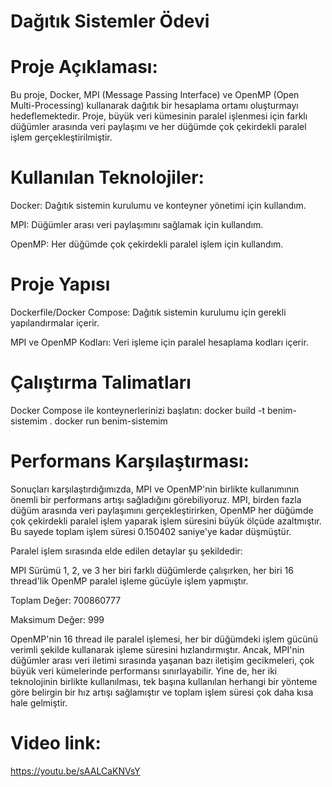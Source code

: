 # Dağıtık Sistemler Ödevi
# Proje Açıklaması:

Bu proje, Docker, MPI (Message Passing Interface) ve OpenMP (Open Multi-Processing) kullanarak dağıtık bir hesaplama ortamı oluşturmayı hedeflemektedir. Proje, büyük veri kümesinin paralel işlenmesi için farklı düğümler arasında veri paylaşımı ve her düğümde çok çekirdekli paralel işlem gerçekleştirilmiştir.

# Kullanılan Teknolojiler:
Docker: Dağıtık sistemin kurulumu ve konteyner yönetimi için kullandım.

MPI: Düğümler arası veri paylaşımını sağlamak için kullandım.

OpenMP: Her düğümde çok çekirdekli paralel işlem için kullandım.

# Proje Yapısı
Dockerfile/Docker Compose: Dağıtık sistemin kurulumu için gerekli yapılandırmalar içerir.

MPI ve OpenMP Kodları: Veri işleme için paralel hesaplama kodları içerir.

# Çalıştırma Talimatları
Docker Compose ile konteynerlerinizi başlatın:
docker build -t benim-sistemim .
docker run benim-sistemim

# Performans Karşılaştırması:
Sonuçları karşılaştırdığımızda, MPI ve OpenMP'nin birlikte kullanımının önemli bir performans artışı sağladığını görebiliyoruz. MPI, birden fazla düğüm arasında veri paylaşımını gerçekleştirirken, OpenMP her düğümde çok çekirdekli paralel işlem yaparak işlem süresini büyük ölçüde azaltmıştır. Bu sayede toplam işlem süresi 0.150402 saniye'ye kadar düşmüştür.

Paralel işlem sırasında elde edilen detaylar şu şekildedir:

MPI Sürümü 1, 2, ve 3 her biri farklı düğümlerde çalışırken, her biri 16 thread'lik OpenMP paralel işleme gücüyle işlem yapmıştır.

Toplam Değer: 700860777

Maksimum Değer: 999

OpenMP'nin 16 thread ile paralel işlemesi, her bir düğümdeki işlem gücünü verimli şekilde kullanarak işleme süresini hızlandırmıştır. Ancak, MPI'nin düğümler arası veri iletimi sırasında yaşanan bazı iletişim gecikmeleri, çok büyük veri kümelerinde performansı sınırlayabilir. Yine de, her iki teknolojinin birlikte kullanılması, tek başına kullanılan herhangi bir yönteme göre belirgin bir hız artışı sağlamıştır ve toplam işlem süresi çok daha kısa hale gelmiştir.


# Video link:
https://youtu.be/sAALCaKNVsY

